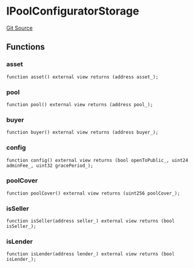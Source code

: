 # IPoolConfiguratorStorage

[Git Source](https://github.com/bsostech/isle/blob/1b9b42ecc99464a07a9859078c2c7bc923a6500d/docs/reference/interfaces/pool)

## Functions

### asset

```solidity
function asset() external view returns (address asset_);
```

### pool

```solidity
function pool() external view returns (address pool_);
```

### buyer

```solidity
function buyer() external view returns (address buyer_);
```

### config

```solidity
function config() external view returns (bool openToPublic_, uint24 adminFee_, uint32 gracePeriod_);
```

### poolCover

```solidity
function poolCover() external view returns (uint256 poolCover_);
```

### isSeller

```solidity
function isSeller(address seller_) external view returns (bool isSeller_);
```

### isLender

```solidity
function isLender(address lender_) external view returns (bool isLender_);
```
